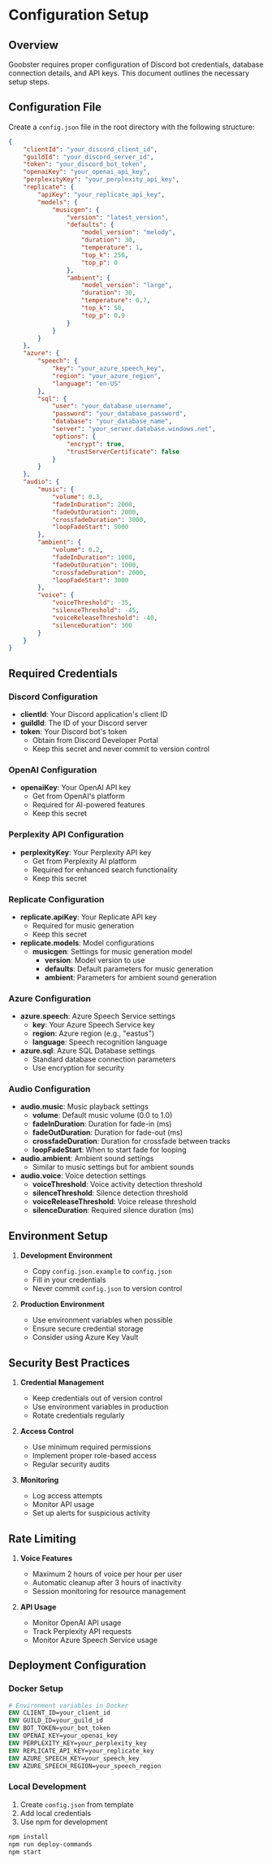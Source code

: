 # Configuration Setup

## Overview
Goobster requires proper configuration of Discord bot credentials, database connection details, and API keys. This document outlines the necessary setup steps.

## Configuration File

Create a `config.json` file in the root directory with the following structure:

```json
{
    "clientId": "your_discord_client_id",
    "guildId": "your_discord_server_id",
    "token": "your_discord_bot_token",
    "openaiKey": "your_openai_api_key",
    "perplexityKey": "your_perplexity_api_key",
    "replicate": {
        "apiKey": "your_replicate_api_key",
        "models": {
            "musicgen": {
                "version": "latest_version",
                "defaults": {
                    "model_version": "melody",
                    "duration": 30,
                    "temperature": 1,
                    "top_k": 250,
                    "top_p": 0
                },
                "ambient": {
                    "model_version": "large",
                    "duration": 30,
                    "temperature": 0.7,
                    "top_k": 50,
                    "top_p": 0.9
                }
            }
        }
    },
    "azure": {
        "speech": {
            "key": "your_azure_speech_key",
            "region": "your_azure_region",
            "language": "en-US"
        },
        "sql": {
            "user": "your_database_username",
            "password": "your_database_password",
            "database": "your_database_name",
            "server": "your_server.database.windows.net",
            "options": {
                "encrypt": true,
                "trustServerCertificate": false
            }
        }
    },
    "audio": {
        "music": {
            "volume": 0.3,
            "fadeInDuration": 2000,
            "fadeOutDuration": 2000,
            "crossfadeDuration": 3000,
            "loopFadeStart": 5000
        },
        "ambient": {
            "volume": 0.2,
            "fadeInDuration": 1000,
            "fadeOutDuration": 1000,
            "crossfadeDuration": 2000,
            "loopFadeStart": 3000
        },
        "voice": {
            "voiceThreshold": -35,
            "silenceThreshold": -45,
            "voiceReleaseThreshold": -40,
            "silenceDuration": 300
        }
    }
}
```

## Required Credentials

### Discord Configuration
- **clientId**: Your Discord application's client ID
- **guildId**: The ID of your Discord server
- **token**: Your Discord bot's token
  - Obtain from Discord Developer Portal
  - Keep this secret and never commit to version control

### OpenAI Configuration
- **openaiKey**: Your OpenAI API key
  - Get from OpenAI's platform
  - Required for AI-powered features
  - Keep this secret

### Perplexity API Configuration
- **perplexityKey**: Your Perplexity API key
  - Get from Perplexity AI platform
  - Required for enhanced search functionality
  - Keep this secret

### Replicate Configuration
- **replicate.apiKey**: Your Replicate API key
  - Required for music generation
  - Keep this secret
- **replicate.models**: Model configurations
  - **musicgen**: Settings for music generation model
    - **version**: Model version to use
    - **defaults**: Default parameters for music generation
    - **ambient**: Parameters for ambient sound generation

### Azure Configuration
- **azure.speech**: Azure Speech Service settings
  - **key**: Your Azure Speech Service key
  - **region**: Azure region (e.g., "eastus")
  - **language**: Speech recognition language
- **azure.sql**: Azure SQL Database settings
  - Standard database connection parameters
  - Use encryption for security

### Audio Configuration
- **audio.music**: Music playback settings
  - **volume**: Default music volume (0.0 to 1.0)
  - **fadeInDuration**: Duration for fade-in (ms)
  - **fadeOutDuration**: Duration for fade-out (ms)
  - **crossfadeDuration**: Duration for crossfade between tracks
  - **loopFadeStart**: When to start fade for looping
- **audio.ambient**: Ambient sound settings
  - Similar to music settings but for ambient sounds
- **audio.voice**: Voice detection settings
  - **voiceThreshold**: Voice activity detection threshold
  - **silenceThreshold**: Silence detection threshold
  - **voiceReleaseThreshold**: Voice release threshold
  - **silenceDuration**: Required silence duration (ms)

## Environment Setup

1. **Development Environment**
   - Copy `config.json.example` to `config.json`
   - Fill in your credentials
   - Never commit `config.json` to version control

2. **Production Environment**
   - Use environment variables when possible
   - Ensure secure credential storage
   - Consider using Azure Key Vault

## Security Best Practices

1. **Credential Management**
   - Keep credentials out of version control
   - Use environment variables in production
   - Rotate credentials regularly

2. **Access Control**
   - Use minimum required permissions
   - Implement proper role-based access
   - Regular security audits

3. **Monitoring**
   - Log access attempts
   - Monitor API usage
   - Set up alerts for suspicious activity

## Rate Limiting

1. **Voice Features**
   - Maximum 2 hours of voice per hour per user
   - Automatic cleanup after 3 hours of inactivity
   - Session monitoring for resource management

2. **API Usage**
   - Monitor OpenAI API usage
   - Track Perplexity API requests
   - Monitor Azure Speech Service usage

## Deployment Configuration

### Docker Setup
```dockerfile
# Environment variables in Docker
ENV CLIENT_ID=your_client_id
ENV GUILD_ID=your_guild_id
ENV BOT_TOKEN=your_bot_token
ENV OPENAI_KEY=your_openai_key
ENV PERPLEXITY_KEY=your_perplexity_key
ENV REPLICATE_API_KEY=your_replicate_key
ENV AZURE_SPEECH_KEY=your_speech_key
ENV AZURE_SPEECH_REGION=your_speech_region
```

### Local Development
1. Create `config.json` from template
2. Add local credentials
3. Use npm for development
```bash
npm install
npm run deploy-commands
npm start
``` 